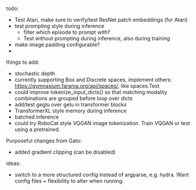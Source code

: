 todo:
- Test Atari, make sure to verify/test ResNet patch embeddings (for Atari)
- test prompting style during inference
    - filter which episode to prompt with?
    - Test without prompting during inference, also during training
- make image padding configurable?
- 
things to add: 
- stochastic depth
- currently supporting Box and Discrete spaces, implement others: https://gymnasium.farama.org/api/spaces/, like spaces.Text
- could improve tokenize_input_dicts() so that matching modality combinations are grouped before loop over dicts
- add/test geglu over gelu in transformer blocks
- TransformerXL style memory during inference
- batched inference
- could try RoboCat style VQGAN image tokenization. Train VQGAN or test using a pretrained. 

Purposeful changes from Gato:
- added gradient clipping (can be disabled)

ideas:
- switch to a more structured config instead of argparse, e.g. hydra. Want config files + flexibility to alter when running. 
